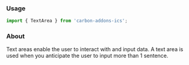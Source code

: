 ### Usage

```js
import { TextArea } from 'carbon-addons-ics';
```

### About

Text areas enable the user to interact with and input data. A text area is used when you anticipate the user to input more than 1 sentence. 